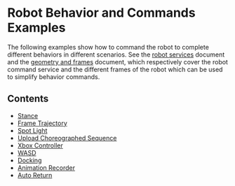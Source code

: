 <!--
Copyright (c) 2022 Boston Dynamics, Inc.  All rights reserved.

Downloading, reproducing, distributing or otherwise using the SDK Software
is subject to the terms and conditions of the Boston Dynamics Software
Development Kit License (20191101-BDSDK-SL).
-->

# Robot Behavior and Commands Examples

The following examples show how to command the robot to complete different behaviors in different scenarios. See the [robot services](../../../docs/concepts/robot_services.md) document and the [geometry and frames](../../../docs/concepts/geometry_and_frames.md) document, which respectively cover the robot command service and the different frames of the robot which can be used to simplify behavior commands.

## Contents

* [Stance](../stance/README.md)
* [Frame Trajectory](../frame_trajectory_command/README.md)
* [Spot Light](../spot_light/README.md)
* [Upload Choreographed Sequence](../upload_choreographed_sequence/README.md)
* [Xbox Controller](../xbox_controller/README.md)
* [WASD](../wasd/README.md)
* [Docking](../docking/README.md)
* [Animation Recorder](../animation_recorder/README.md)
* [Auto Return](../auto_return/README.md)
